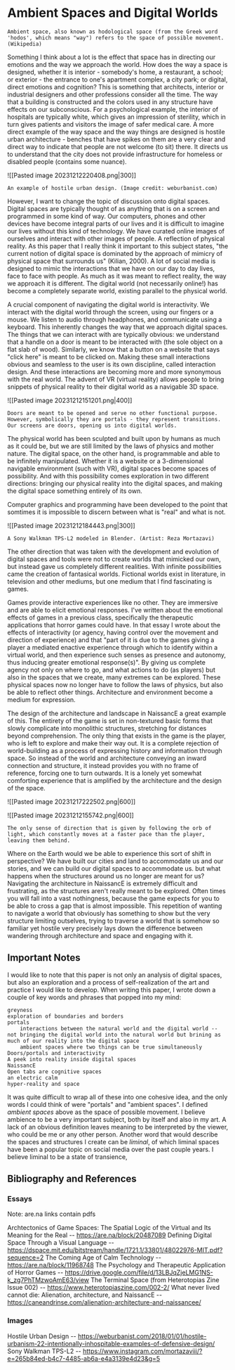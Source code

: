 # Ambient Spaces and Digital Worlds
```
Ambient space, also known as hodological space (from the Greek word 'hodos', which means "way") refers to the space of possible movement. (Wikipedia)
```

Something I think about a lot is the effect that space has in directing our emotions and the way we approach the world. How does the way a space is designed, whether it is interior - somebody's home, a restaurant, a school; or exterior - the entrance to one's apartment complex, a city park; or digital, direct emotions and cognition? This is something that architects, interior or industrial designers and other professions consider all the time. The way that a building is constructed and the colors used in any structure have effects on our subconscious. For a psychological example, the interior of hospitals are typically white, which gives an impression of sterility, which in turn gives patients and visitors the image of safer medical care. A more direct example of the way space and the way things are designed is hostile urban architecture - benches that have spikes on them are a very clear and direct way to indicate that people are not welcome (to sit) there. It directs us to understand that the city does not provide infrastructure for homeless or disabled people (contains some nuance).

![[Pasted image 20231212220408.png|300]]

```
An example of hostile urban design. (Image credit: weburbanist.com)
```

However, I want to change the topic of discussion onto digital spaces. Digital spaces are typically thought of as anything that is on a screen and programmed in some kind of way. Our computers, phones and other devices have become integral parts of our lives and it is difficult to imagine our lives without this kind of technology. We have curated online images of ourselves and interact with other images of people. A reflection of physical reality. As this paper that I really think it important to this subject states, "the current notion of digital space is dominated by the approach of mimicry of physical space that surrounds us" (Kilian, 2000). A lot of social media is designed to mimic the interactions that we have on our day to day lives, face to face with people. As much as it was meant to reflect reality, the way we approach it is different. The digital world (not necessarily online!) has become a completely separate world, existing parallel to the physical world. 

A crucial component of navigating the digital world is interactivity. We interact with the digital world through the screen, using our fingers or a mouse. We listen to audio through headphones, and communicate using a keyboard. This inherently changes the way that we approach digital spaces. The things that we can interact with are typically obvious: we understand that a handle on a door is meant to be interacted with (the sole object on a flat slab of wood). Similarly, we know that a button on a website that says "click here" is meant to be clicked on. Making these small interactions obvious and seamless to the user is its own discipline, called interaction design. And these interactions are becoming more and more synonymous with the real world. The advent of VR (virtual reality) allows people to bring snippets of physical reality to their digital world as a navigable 3D space. 

![[Pasted image 20231212151201.png|400]]
``` 
Doors are meant to be opened and serve no other functional purpose. However, symbolically they are portals - they represent transitions. Our screens are doors, opening us into digital worlds. 
```

The physical world has been sculpted and built upon by humans as much as it could be, but we are still limited by the laws of physics and mother nature. The digital space, on the other hand, is programmable and able to be infinitely manipulated. Whether it is a website or a 3-dimensional navigable environment (such with VR), digital spaces become spaces of possibility. And with this possibility comes exploration in two different directions: bringing our physical reality into the digital spaces, and making the digital space something entirely of its own. 

Computer graphics and programming have been developed to the point that somtimes it is impossible to discern between what is "real" and what is not. 

![[Pasted image 20231212184443.png|300]]

```
A Sony Walkman TPS-L2 modeled in Blender. (Artist: Reza Mortazavi)
```

The other direction that was taken with the development and evolution of digital spaces and tools were not to create worlds that mimicked our own, but instead gave us completely different realities. With infinite possibilities came the creation of fantasical worlds. Fictional worlds exist in literature, in television and other mediums, but one medium that I find fascinating is games. 

Games provide interactive experiences like no other. They are immersive and are able to elicit emotional responses. I've written about the emotional effects of games in a previous class, specifically the therapeutic applications that horror games could have. In that essay I wrote about the effects of interactivity (or agency, having control over the movement and direction of experience) and that "part of it is due to the games giving a player a mediated enactive experience through which to identify within a virtual world, and then experience such senses as presence and autonomy, thus inducing greater emotional response(s)". By giving us complete agency not only on where to go, and what actions to do (as players) but also in the spaces that we create, many extremes can be explored. These physical spaces now no longer have to follow the laws of physics, but also be able to reflect other things. Architecture and environment become a medium for expression. 

The design of the architecture and landscape in NaissancE a great example of this. The entirety of the game is set in non-textured basic forms that slowly complicate into monolithic structures, stretching for distances beyond comprehension. The only thing that exists in the game is the player, who is left to explore and make their way out.  It is a complete rejection of world-building as a process of expressing history and information through space. So instead of the world and architecture conveying an inward connection and structure, it instead provides you with no frame of reference, forcing one to turn outwards. It is a lonely yet somewhat comforting experience that is amplified by the architecture and the design of the space. 

![[Pasted image 20231217222502.png|600]]

![[Pasted image 20231212155742.png|600]]
```
The only sense of direction that is given by following the orb of light, which constantly moves at a faster pace than the player, leaving them behind.
```

Where on the Earth would we be able to experience this sort of shift in perspective? We have built our cities and land to accommodate us and our stories, and we can build our digital spaces to accommodate us. but what happens when the structures around us no longer are meant for us? Navigating the architecture in NaissancE is extremely difficult and frustrating, as the structures aren't really meant to be explored. Often times you will fall into a vast nothingness, because the game expects for you to be able to cross a gap that is almost impossible. This repetition of wanting to navigate a world that obviously has something to show but the very structure limiting outselves, trying to traverse a world that is somehow so familiar yet hostile very precisely lays down the difference between wandering through architecture and space and engaging with it. 

## Important Notes
I would like to note that this paper is not only an analysis of digital spaces, but also an exploration and a process of self-realization of the art and practice I would like to develop. 
When writing this paper, I wrote down a couple of key words and phrases that popped into my mind: 
```
greyness
exploration of boundaries and borders 
portals
	interactions between the natural world and the digital world -- not bringing the digital world into the natural world but brining as much of our reality into the digital space
	ambient spaces where two things can be true simultaneously
Doors/portals and interactivity
A peek into reality inside digital spaces 
NaissancE
Open tabs are cognitive spaces
an electric calm 
hyper-reality and space
```
It was quite difficult to wrap all of these into one cohesive idea, and the only words I could think of were "portals" and "ambient spaces". 
I defined *ambient spaces* above as the space of possible movement. I believe ambience to be a very important subject, both by itself and also in my art. A lack of an obvious definition leaves meaning to be interpreted by the viewer, who could be me or any other person. Another word that would describe the spaces and structures I create can be *liminal*, of which liminal spaces have been a popular topic on social media over the past couple years. 
I believe liminal to be a state of transience, 
## Bibliography and References
### Essays
Note: are.na links contain pdfs

Archtectonics of Game Spaces: The Spatial Logic of the Virtual and Its Meaning for the Real -- https://are.na/block/20487089
Defining Digital Space Through a Visual Language --  https://dspace.mit.edu/bitstream/handle/1721.1/33801/48022976-MIT.pdf?sequence=2 
The Coming Age of Calm Technology -- https://are.na/block/11968748
The Psychology and Therapeutic Application of Horror Games -- https://drive.google.com/file/d/13LBJqZjeLMG1NS-k_zg7PhTMzwoAmE63/view
The Terminal Space (from Heterotopias Zine Issue 002) -- https://www.heterotopiaszine.com/002-2/ 
What never lived cannot die: Alienation, architecture, and NaissancE -- https://caneandrinse.com/alienation-architecture-and-naissancee/ 
### Images
Hostile Urban Design -- https://weburbanist.com/2018/01/01/hostile-urbanism-22-intentionally-inhospitable-examples-of-defensive-design/
Sony Walkman TPS-L2 -- https://www.instagram.com/mortazaviii/?e=265b84ed-b4c7-4485-ab6a-e4a3139e4d23&g=5